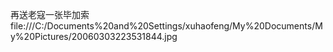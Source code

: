 再送老寇一张毕加索
file:///C:/Documents%20and%20Settings/xuhaofeng/My%20Documents/My%20Pictures/20060303223531844.jpg
